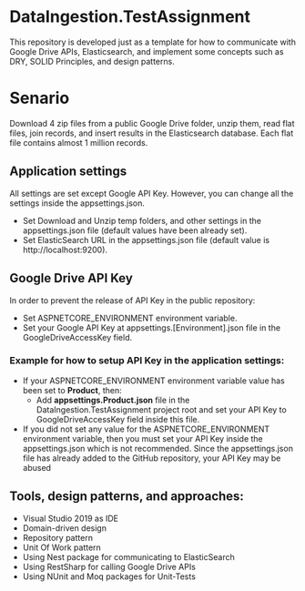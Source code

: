# DataIngestion.TestAssignment
This repository is developed just as a template for how to communicate with Google Drive APIs, Elasticsearch, and implement some concepts such as DRY, SOLID Principles, and design patterns.

# Senario
Download 4 zip files from a public Google Drive folder, unzip them, read flat files, join records, and insert results in the Elasticsearch database. Each flat file contains almost 1 million records.

## Application settings
All settings are set except Google API Key. However, you can change all the settings inside the appsettings.json.
- Set Download and Unzip temp folders, and other settings in the appsettings.json file (default values have been already set).
- Set ElasticSearch URL in the appsettings.json file (default value is http://localhost:9200).

## Google Drive API Key
In order to prevent the release of API Key in the public repository:
- Set ASPNETCORE_ENVIRONMENT environment variable.
- Set your Google API Key at appsettings.[Environment].json file in the GoogleDriveAccessKey field.

### Example for how to setup API Key in the application settings:
- If your ASPNETCORE_ENVIRONMENT environment variable value has been set to **Product**, then:
  - Add **appsettings.Product.json** file in the DataIngestion.TestAssignment project root and set your API Key to GoogleDriveAccessKey field inside this file.
- If you did not set any value for the ASPNETCORE_ENVIRONMENT environment variable, then you must set your API Key inside the appsettings.json which is not recommended. Since the appsettings.json file has already added to the GitHub repository, your API Key may be abused

## Tools, design patterns, and approaches:
- Visual Studio 2019 as IDE
- Domain-driven design
- Repository pattern
- Unit Of Work pattern
- Using Nest package for communicating to ElasticSearch
- Using RestSharp for calling Google Drive APIs
- Using NUnit and Moq packages for Unit-Tests

